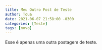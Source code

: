 ```yaml
---
title: Meu Outro Post de Teste
author: Toua
date: 2021-06-07 21:58:00 -0300
categories: [Teste]
tags: [novo]
---
```


Esse é apenas uma  outra postagem de teste.